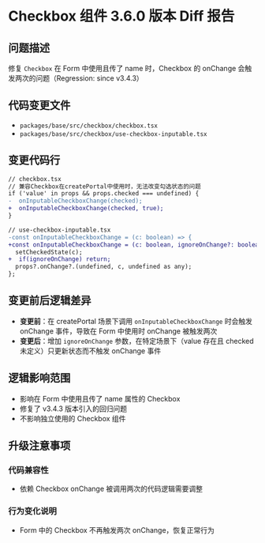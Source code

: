 # Checkbox 组件 3.6.0 版本 Diff 报告

## 问题描述
修复 `Checkbox` 在 Form 中使用且传了 name 时，Checkbox 的 onChange 会触发两次的问题（Regression: since v3.4.3）

## 代码变更文件
- `packages/base/src/checkbox/checkbox.tsx`
- `packages/base/src/checkbox/use-checkbox-inputable.tsx`

## 变更代码行
```diff
// checkbox.tsx
// 兼容Checkbox在createPortal中使用时，无法改变勾选状态的问题
if ('value' in props && props.checked === undefined) {
-  onInputableCheckboxChange(checked);
+  onInputableCheckboxChange(checked, true);
}

// use-checkbox-inputable.tsx
-const onInputableCheckboxChange = (c: boolean) => {
+const onInputableCheckboxChange = (c: boolean, ignoreOnChange?: boolean) => {
  setCheckedState(c);
+  if(ignoreOnChange) return;
  props?.onChange?.(undefined, c, undefined as any);
};
```

## 变更前后逻辑差异
- **变更前**：在 createPortal 场景下调用 `onInputableCheckboxChange` 时会触发 onChange 事件，导致在 Form 中使用时 onChange 被触发两次
- **变更后**：增加 `ignoreOnChange` 参数，在特定场景下（value 存在且 checked 未定义）只更新状态而不触发 onChange 事件

## 逻辑影响范围
- 影响在 Form 中使用且传了 name 属性的 Checkbox
- 修复了 v3.4.3 版本引入的回归问题
- 不影响独立使用的 Checkbox 组件

## 升级注意事项

### 代码兼容性
- 依赖 Checkbox onChange 被调用两次的代码逻辑需要调整

### 行为变化说明
- Form 中的 Checkbox 不再触发两次 onChange，恢复正常行为